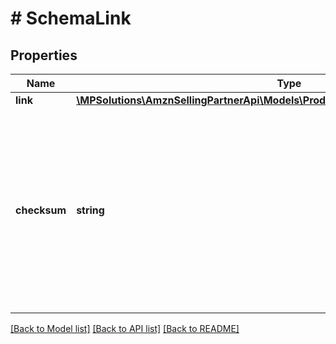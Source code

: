 # # SchemaLink

## Properties

Name | Type | Description | Notes
------------ | ------------- | ------------- | -------------
**link** | [**\MPSolutions\AmznSellingPartnerApi\Models\ProductTypeDefinitions\SchemaLinkLink**](SchemaLinkLink.md) |  |
**checksum** | **string** | Checksum hash of the schema (Base64 MD5). Can be used to verify schema contents, identify changes between schema versions, and for caching. |

[[Back to Model list]](../../README.md#models) [[Back to API list]](../../README.md#endpoints) [[Back to README]](../../README.md)
